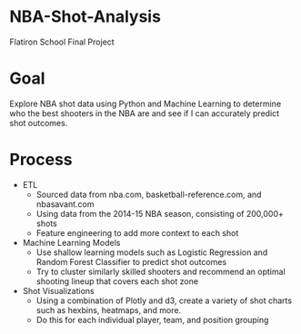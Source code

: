 # NBA-Shot-Analysis
Flatiron School Final Project


# Goal
Explore NBA shot data using Python and Machine Learning to determine who the best shooters in the NBA are and see if I can accurately predict shot outcomes.

# Process
 - ETL
    - Sourced data from nba.com, basketball-reference.com, and nbasavant.com
    - Using data from the 2014-15 NBA season, consisting of 200,000+ shots
    - Feature engineering to add more context to each shot
 - Machine Learning Models
    - Use shallow learning models such as Logistic Regression and Random Forest Classifier to predict shot outcomes
    - Try to cluster similarly skilled shooters and recommend an optimal shooting lineup that covers each shot zone
 - Shot Visualizations
    - Using a combination of Plotly and d3, create a variety of shot charts such as hexbins, heatmaps, and more.
    - Do this for each individual player, team, and position grouping
